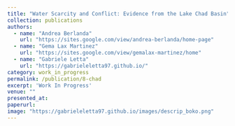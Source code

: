 ```yaml
---
title: "Water Scarcity and Conflict: Evidence from the Lake Chad Basin"
collection: publications
authors:
  - name: "Andrea Berlanda"
    url: "https://sites.google.com/view/andrea-berlanda/home-page"
  - name: "Gema Lax Martinez"
    url: "https://sites.google.com/view/gemalax-martinez/home"
  - name: "Gabriele Letta"
    url: "https://gabrieleletta97.github.io/"
category: work_in_progress
permalink: /publication/8-chad
excerpt: 'Work In Progress'
venue: ""
presented_at:
paperurl:
image: "https://gabrieleletta97.github.io/images/descrip_boko.png"
---
```

